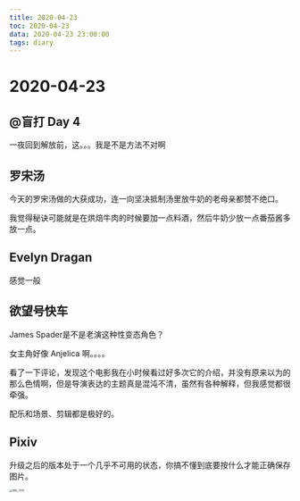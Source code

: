 ```yaml
---
title: 2020-04-23
toc: 2020-04-23
data: 2020-04-23 23:00:00
tags: diary
---
```



# 2020-04-23

## @盲打 Day 4

一夜回到解放前，这。。。我是不是方法不对啊

## 罗宋汤

今天的罗宋汤做的大获成功，连一向坚决抵制汤里放牛奶的老母亲都赞不绝口。

我觉得秘诀可能就是在烘焙牛肉的时候要加一点料酒，然后牛奶少放一点番茄酱多放一点。

## Evelyn Dragan

感觉一般

##  欲望号快车

James Spader是不是老演这种性变态角色？

女主角好像 Anjelica 啊。。。。

看了一下评论，发现这个电影我在小时候看过好多次它的介绍，并没有原来以为的那么色情啊，但是导演表达的主题真是混沌不清，虽然有各种解释，但我感觉都很牵强。

配乐和场景、剪辑都是极好的。



## Pixiv

升级之后的版本处于一个几乎不可用的状态，你搞不懂到底要按什么才能正确保存图片。

<img src="https://tva1.sinaimg.cn/large/007S8ZIlly1ge42vofrxsj30ri0fwt9j.jpg" alt="IMG_7201" style="zoom:33%;" />

## 
